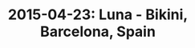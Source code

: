 ---
layout: show
title: '2015-04-23: Luna - Bikini, Barcelona, Spain'
name: 2015-04-23-luna-bikini-barcelona-spain
show-venue: 'Bikini, Barcelona, Spain'
show-setlist: [
  "Slide",
  "Chinatown",
  "Sideshow by the Seashore",
  "Malibu Love Nest",
  "This Time Around",
  "Tracy I Love You",
  "Cindy Tastes of Barbecue",
  "Lost in Space",
  "Going Home",
  "Still at Home",
  "Superfreaky Memories",
  "Bewitched",
  "Friendly Advice",
  "23 Minutes in Brussels",
  "[encore]",
  "Ride Into the Sun",
  "Indian Summer"
  ]
show-date: 2015-04-23
category: 2015
show-radio: 
show-lastfm: 
show-cancelled: 
performers: [
  "Dean Wareham - guitar/vocals",
  "Sean Eden - guitar/vocals",
  "Lee Wall - drums",
  "Britta Phillips - bass/vocals"
  ]
facebook-event-url: 
show-poster-url: 'http://media.fullofwishes.co.uk/02-luna/pictures/luna-tour-spain-2015.jpg'
show-ticket-url: 
show-venue-website: 
show-additional: 
---